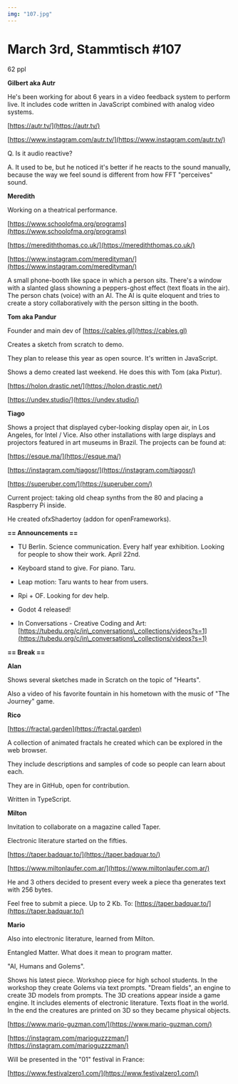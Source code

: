 ```yaml
---
img: "107.jpg"
---
```


# **March 3rd, Stammtisch #107**

62 ppl



**Gilbert aka Autr**

He's been working for about 6 years in a video feedback system to perform live. It includes code written in JavaScript combined with analog video systems.

[https://autr.tv/](https://autr.tv/)

[https://www.instagram.com/autr.tv/](https://www.instagram.com/autr.tv/)



Q. Is it audio reactive?

A. It used to be, but he noticed it's better if he reacts to the sound manually, because the way we feel sound is different from how FFT "perceives" sound.



**Meredith**

Working on a theatrical performance.

[https://www.schoolofma.org/programs](https://www.schoolofma.org/programs)

[https://merediththomas.co.uk/](https://merediththomas.co.uk/)

[https://www.instagram.com/meredityman/](https://www.instagram.com/meredityman/)



A small phone-booth like space in which a person sits. There's a window with a slanted glass showning a peppers-ghost effect (text floats in the air). The person chats (voice) with an AI. The AI is quite eloquent and tries to create a story collaboratively with the person sitting in the booth.



**Tom aka Pandur**

Founder and main dev of [https://cables.gl](https://cables.gl) 

Creates a sketch from scratch to demo.

They plan to release this year as open source. It's written in JavaScript.

Shows a demo created last weekend. He does this with Tom (aka Pixtur).

[https://holon.drastic.net/](https://holon.drastic.net/)

[https://undev.studio/](https://undev.studio/)



**Tiago**

Shows a project that displayed cyber-looking display open air, in Los Angeles, for Intel / Vice. Also other installations with large displays and projectors featured in art museums in Brazil. The projects can be found at:

[https://esque.ma/](https://esque.ma/)

[https://instagram.com/tiagosr/](https://instagram.com/tiagosr/)

[https://superuber.com/](https://superuber.com/)

Current project: taking old cheap synths from the 80 and placing a Raspberry Pi inside.

He created ofxShadertoy (addon for openFrameworks).



**== Announcements ==**



- TU Berlin. Science communication. Every half year exhibition. Looking for people to show their work. April 22nd. 

- Keyboard stand to give. For piano. Taru.

- Leap motion: Taru wants to hear from users.

- Rpi + OF. Looking for dev help.

- Godot 4 released!

- In Conversations - Creative Coding and Art: [https://tubedu.org/c/in\_conversations\_collections/videos?s=1](https://tubedu.org/c/in\_conversations\_collections/videos?s=1)



**== Break ==**



**Alan**

Shows several sketches made in Scratch on the topic of "Hearts".

Also a video of his favorite fountain in his hometown with the music of "The Journey" game.



**Rico**

[https://fractal.garden](https://fractal.garden)

A collection of animated fractals he created which can be explored in the web browser.

They include descriptions and samples of code so people can learn about each.

They are in GitHub, open for contribution.

Written in TypeScript.



**Milton**

Invitation to collaborate on a magazine called Taper.

Electronic literature started on the fifties.

[https://taper.badquar.to/](https://taper.badquar.to/)

[https://www.miltonlaufer.com.ar/](https://www.miltonlaufer.com.ar/)

He and 3 others decided to present every week a piece tha generates text with 256 bytes.



Feel free to submit a piece. Up to 2 Kb. To: [https://taper.badquar.to/](https://taper.badquar.to/)



**Mario**

Also into electronic literature, learned from Milton.



Entangled Matter. What does it mean to program matter.

"AI, Humans and Golems".

Shows his latest piece. Workshop piece for high school students. In the workshop they create Golems via text prompts. "Dream fields", an engine to create 3D models from prompts. The 3D creations appear inside a game engine. It includes elements of electronic literature. Texts float in the world. In the end the creatures are printed on 3D so they became physical objects.

[https://www.mario-guzman.com/](https://www.mario-guzman.com/)

[https://instagram.com/marioguzzzman/](https://instagram.com/marioguzzzman/)



Will be presented in the "01" festival in France:

[https://www.festivalzero1.com/](https://www.festivalzero1.com/)
